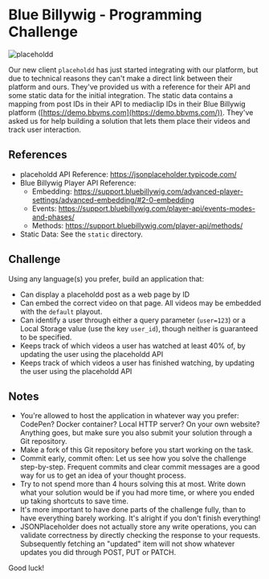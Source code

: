 # Blue Billywig - Programming Challenge

![placeholdd](static/logo.png)

Our new client `placeholdd` has just started integrating with our platform, but due to technical reasons they can't make a direct link between their platform and ours. They've provided us with a reference for their API and some static data for the initial integration. The static data contains a mapping from post IDs in their API to mediaclip IDs in their Blue Billywig platform ([https://demo.bbvms.com](https://demo.bbvms.com/)). They've asked us for help building a solution that lets them place their videos and track user interaction.


## References

- placeholdd API Reference: https://jsonplaceholder.typicode.com/
- Blue Billywig Player API Reference:
  - Embedding: https://support.bluebillywig.com/advanced-player-settings/advanced-embedding/#2-0-embedding
  - Events: https://support.bluebillywig.com/player-api/events-modes-and-phases/
  - Methods: https://support.bluebillywig.com/player-api/methods/
- Static Data: See the `static` directory.

## Challenge

Using any language(s) you prefer, build an application that:

- Can display a placeholdd post as a web page by ID
- Can embed the correct video on that page. All videos may be embedded with the `default` playout.
- Can identify a user through either a query parameter (`user=123`) or a Local Storage value (use the key `user_id`), though neither is guaranteed to be specified.
- Keeps track of which videos a user has watched at least 40% of, by updating the user using the placeholdd API
- Keeps track of which videos a user has finished watching, by updating the user using the placeholdd API

## Notes

- You're allowed to host the application in whatever way you prefer: CodePen? Docker container? Local HTTP server? On your own website? Anything goes, but make sure you also submit your solution through a Git repository.
- Make a fork of this Git repository before you start working on the task.
- Commit early, commit often: Let us see how you solve the challenge step-by-step. Frequent commits and clear commit messages are a good way for us to get an idea of your thought process.
- Try to not spend more than 4 hours solving this at most. Write down what your solution would be if you had more time, or where you ended up taking shortcuts to save time.
- It's more important to have done parts of the challenge fully, than to have everything barely working. It's alright if you don't finish everything!
- JSONPlaceholder does not actually store any write operations, you can validate correctness by directly checking the response to your requests. Subsequently fetching an "updated" item will not show whatever updates you did through POST, PUT or PATCH.

Good luck!
